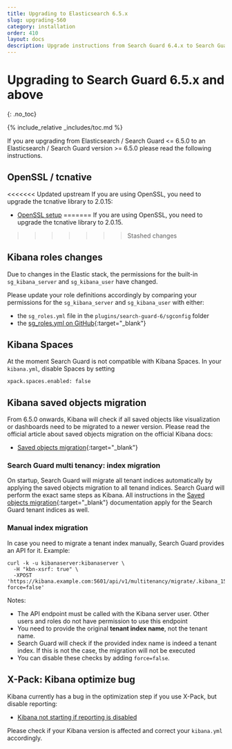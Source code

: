 ```yaml
---
title: Upgrading to Elasticsearch 6.5.x
slug: upgrading-560
category: installation
order: 410
layout: docs
description: Upgrade instructions from Search Guard 6.4.x to Search Guard 6.5.x
---
```

<!---
Copryight 2017 floragunn GmbH
-->

# Upgrading to Search Guard 6.5.x and above
{: .no_toc}

{% include_relative _includes/toc.md %}

If you are upgrading from Elasticsearch / Search Guard <= 6.5.0 to an Elasticsearch / Search Guard version >= 6.5.0 please read the following instructions.

## OpenSSL / tcnative

<<<<<<< Updated upstream
If you are using OpenSSL, you need to upgrade the tcnative library to 2.0.15:

* [OpenSSL setup](tls_openssl.md)
=======
If you are using OpenSSL, you need to upgrade the tcnative library to 2.0.15. 
>>>>>>> Stashed changes

## Kibana roles changes

Due to changes in the Elastic stack, the permissions for the built-in `sg_kibana_server` and `sg_kibana_user` have changed.

Please update your role definitions accordingly by comparing your permissions for the `sg_kibana_server` and `sg_kibana_user` with either:

* the `sg_roles.yml` file in the `plugins/search-guard-6/sgconfig` folder
* the [sg_roles.yml on GitHub](https://github.com/floragunncom/search-guard/blob/13e90b17509e95413e85ea67d2cf105935204dac/sgconfig/sg_roles.yml){:target="_blank"}

## Kibana Spaces

At the moment Search Guard is not compatible with Kibana Spaces. In your `kibana.yml`, disable Spaces by setting

```
xpack.spaces.enabled: false
```

## Kibana saved objects migration

From 6.5.0 onwards, Kibana will check if all saved objects like visualization or dashboards need to be migrated to a newer version. Please read the official article about saved objects migration on the official Kibana docs:

* [Saved objects migration](https://www.elastic.co/guide/en/kibana/current/upgrade-migrations.html){:target="_blank"}  

### Search Guard multi tenancy: index migration

On startup, Search Guard will migrate all tenant indices automatically by applying the saved objects migration to all tenand indices. Search Guard will perform the exact same steps as Kibana. All instructions in the [Saved objects migration](https://www.elastic.co/guide/en/kibana/current/upgrade-migrations.html){:target="_blank"} documentation apply for the Search Guard tenant indices as well. 

### Manual index migration

In case you need to migrate a tenant index manually, Search Guard provides an API for it. Example:

```
curl -k -u kibanaserver:kibanaserver \
  -H "kbn-xsrf: true" \
  -XPOST 'https://kibana.example.com:5601/api/v1/multitenancy/migrate/.kibana_1592542611_humanresources?force=false'
```

Notes:

* The API endpoint must be called with the Kibana server user. Other users and roles do not have permission to use this endpoint
* You need to provide the original **tenant index name**, not the tenant name. 
* Search Guard will check if the provided index name is indeed a tenant index. If this is not the case, the migration will not be executed
* You can disable these checks by adding `force=false`.

## X-Pack: Kibana optimize bug

Kibana currently has a bug in the optimization step if you use X-Pack, but disable reporting:

* [Kibana not starting if reporting is disabled](https://github.com/elastic/kibana/issues/25728)

Please check if your Kibana version is affected and correct your `kibana.yml` accordingly.




